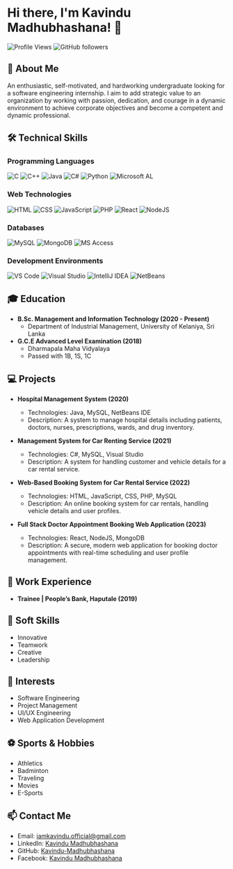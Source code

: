 # Hi there, I'm Kavindu Madhubhashana! 👋

![Profile Views](https://komarev.com/ghpvc/?username=Kavindu-Madhubhashana&style=flat-square)
![GitHub followers](https://img.shields.io/github/followers/Kavindu-Madhubhashana?label=Follow&style=social)


## 🚀 About Me
An enthusiastic, self-motivated, and hardworking undergraduate looking for a software engineering internship. I aim to add strategic value to an organization by working with passion, dedication, and courage in a dynamic environment to achieve corporate objectives and become a competent and dynamic professional.

## 🛠️ Technical Skills

### Programming Languages
![C](https://img.shields.io/badge/-C-A8B9CC?style=flat-square&logo=c&logoColor=white)
![C++](https://img.shields.io/badge/-C++-00599C?style=flat-square&logo=c%2B%2B&logoColor=white)
![Java](https://img.shields.io/badge/-Java-007396?style=flat-square&logo=java&logoColor=white)
![C#](https://img.shields.io/badge/-C%23-239120?style=flat-square&logo=c-sharp&logoColor=white)
![Python](https://img.shields.io/badge/-Python-3776AB?style=flat-square&logo=python&logoColor=white)
![Microsoft AL](https://img.shields.io/badge/-Microsoft%20AL-0078D6?style=flat-square&logo=microsoft&logoColor=white)

### Web Technologies
![HTML](https://img.shields.io/badge/-HTML-E34F26?style=flat-square&logo=html5&logoColor=white)
![CSS](https://img.shields.io/badge/-CSS-1572B6?style=flat-square&logo=css3&logoColor=white)
![JavaScript](https://img.shields.io/badge/-JavaScript-F7DF1E?style=flat-square&logo=javascript&logoColor=black)
![PHP](https://img.shields.io/badge/-PHP-777BB4?style=flat-square&logo=php&logoColor=white)
![React](https://img.shields.io/badge/-React-61DAFB?style=flat-square&logo=react&logoColor=black)
![NodeJS](https://img.shields.io/badge/-Node.js-339933?style=flat-square&logo=node.js&logoColor=white)

### Databases
![MySQL](https://img.shields.io/badge/-MySQL-4479A1?style=flat-square&logo=mysql&logoColor=white)
![MongoDB](https://img.shields.io/badge/-MongoDB-47A248?style=flat-square&logo=mongodb&logoColor=white)
![MS Access](https://img.shields.io/badge/-MS%20Access-A4373A?style=flat-square&logo=microsoft-access&logoColor=white)

### Development Environments
![VS Code](https://img.shields.io/badge/-VS%20Code-007ACC?style=flat-square&logo=visual-studio-code&logoColor=white)
![Visual Studio](https://img.shields.io/badge/-Visual%20Studio-5C2D91?style=flat-square&logo=visual-studio&logoColor=white)
![IntelliJ IDEA](https://img.shields.io/badge/-IntelliJ%20IDEA-000000?style=flat-square&logo=intellij-idea&logoColor=white)
![NetBeans](https://img.shields.io/badge/-NetBeans-1B6AC6?style=flat-square&logo=apache-netbeans-ide&logoColor=white)

## 🎓 Education
- **B.Sc. Management and Information Technology (2020 - Present)**
  - Department of Industrial Management, University of Kelaniya, Sri Lanka
- **G.C.E Advanced Level Examination (2018)**
  - Dharmapala Maha Vidyalaya
  - Passed with 1B, 1S, 1C


## 💻 Projects
- **Hospital Management System (2020)**
  - Technologies: Java, MySQL, NetBeans IDE
  - Description: A system to manage hospital details including patients, doctors, nurses, prescriptions, wards, and drug inventory.

- **Management System for Car Renting Service (2021)**
  - Technologies: C#, MySQL, Visual Studio
  - Description: A system for handling customer and vehicle details for a car rental service.

- **Web-Based Booking System for Car Rental Service (2022)**
  - Technologies: HTML, JavaScript, CSS, PHP, MySQL
  - Description: An online booking system for car rentals, handling vehicle details and user profiles.

- **Full Stack Doctor Appointment Booking Web Application (2023)**
  - Technologies: React, NodeJS, MongoDB
  - Description: A secure, modern web application for booking doctor appointments with real-time scheduling and user profile management.
    

## 💼 Work Experience
- **Trainee | People’s Bank, Haputale (2019)**


## 🌟 Soft Skills
- Innovative
- Teamwork
- Creative
- Leadership

## 🎯 Interests
- Software Engineering
- Project Management
- UI/UX Engineering
- Web Application Development

## ⚽ Sports & Hobbies
- Athletics
- Badminton
- Traveling
- Movies
- E-Sports


## 📫 Contact Me
- Email: [iamkavindu.official@gmail.com](mailto:iamkavindu.official@gmail.com)
- LinkedIn: [Kavindu Madhubhashana](https://www.linkedin.com/in/kavindu-madhubhashana/)
- GitHub: [Kavindu-Madhubhashana](https://github.com/Kavindu-Madhubhashana)
- Facebook: [Kavindu Madhubhashana](http://www.facebook.com/kavindu.madhubhashana.71)
